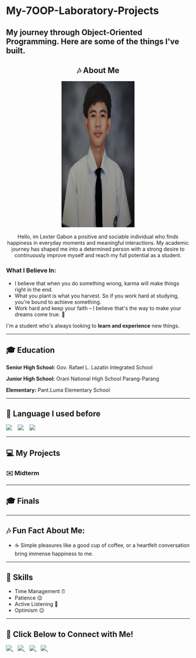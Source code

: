 # My-7OOP-Laboratory-Projects

My journey through Object-Oriented Programming. Here are some of the things I've built.
---
<div align= "center">
  
## :notes: About Me

</div>
<p align= "center">
<img src="https://github.com/Lexter-Gbn/My-7OOP-Laboratory-Projects/blob/e47a9cf0ded68c9c65bb1f8a4bfe733373ccc5c2/IMG6262627_25-08-28_22-04-16-270.jpg" width="200" height="400" />

<p align= "center">
Hello, im Lexter Gabon a positive and sociable individual who finds happiness in everyday moments and meaningful interactions. My academic journey has shaped me into a determined person with a strong desire to continuously improve myself and reach my full potential as a student.


### What I Believe In:
- I believe that when you do something wrong, karma will make things right in the end.
- What you plant is what you harvest. So if you work hard at studying, you're bound to achieve something.
- Work hard and keep your faith – I believe that's the way to make your dreams come true. :milky_way:

I'm a student who's always looking to **learn and experience** new things.

---

## :mortar_board: Education
**Senior High School:** Gov. Rafael L. Lazatin Integrated School

**Junior High School:** Orani National High School Parang-Parang

**Elementary:** Pant.Luma Elementary School

---

## :page_with_curl: Language I used before

<img src="https://img.shields.io/badge/C-%2300599C.svg?style=for-the-badge&logo=c&logoColor=white" height="50"/>
&nbsp;&nbsp;
<img src="https://img.shields.io/badge/Java-ED8B00?style=for-the-badge&logo=openjdk&logoColor=white" height="50"/>
&nbsp;&nbsp;
<img src="https://img.shields.io/badge/MySQL-%2300f.svg?style=for-the-badge&logo=mysql&logoColor=white" height="50"/> 
&nbsp;&nbsp;

---

## :computer: My Projects
### :envelope: Midterm

---

## :mortar_board: Finals

---

## :notes: Fun Fact About Me:

- :coffee: Simple pleasures like a good cup of coffee, or a heartfelt conversation bring immense happiness to me.

---

## :sparkler: Skills
- Time Management :alarm_clock:
- Patience :relieved:
- Active Listening :yellow_heart:
- Optimism :wink:

---

## :calling: Click Below to Connect with Me!

<a href="mailto:lgabon24-1509@cca.edu.ph" target="_blank">
<img src="https://img.shields.io/badge/Email-D14836?style=for-the-badge&logo=gmail&logoColor=white" height="40"/>
</a>
&nbsp;&nbsp;

<a href="//www.facebook.com/Gbnlxtr" target="_blank">
<img src="https://img.shields.io/badge/Facebook-1877F2?style=for-the-badge&logo=facebook&logoColor=white" height="40"/>
</a>
&nbsp;&nbsp;

<a href="//www.instagram.com/gbnlxtrrr" target="_blank">
<img src="https://img.shields.io/badge/Instagram-E4405F?style=for-the-badge&logo=instagram&logoColor=white" height="40"/>
</a>
&nbsp;&nbsp;

<a href="//www.tiktok.com/@slrrrrtsss" target="_blank">
<img src="https://img.shields.io/badge/TikTok-000000?style=for-the-badge&logo=tiktok&logoColor=white" height="40"/>
</a>
&nbsp;&nbsp;
